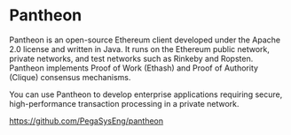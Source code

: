 # Pantheon
Pantheon is an open-source Ethereum client developed under the Apache 2.0 license and written in Java. It runs on the Ethereum public network, private networks, and test networks such as Rinkeby and Ropsten. Pantheon implements Proof of Work (Ethash) and Proof of Authority (Clique) consensus mechanisms.

You can use Pantheon to develop enterprise applications requiring secure, high-performance transaction processing in a private network.

https://github.com/PegaSysEng/pantheon
